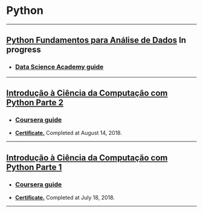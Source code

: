 # **Python**
------------------------------------------------------------------------

## [Python Fundamentos para Análise de Dados](https://github.com/samuel-sanches-BR/Cursos-Python/blob/dsa-fundPython/README.md) **In progress**
* ### [Data Science Academy guide](https://goo.gl/UWVsV3)
<!-- * **[Certificate.](https://www.coursera.org/account/accomplishments/records/26EQJJU32AQ4)** Completed at ? ?, 2018.  -->
------------------------------------------------------------------------

## [Introdução à Ciência da Computação com Python Parte 2](https://github.com/samuel-sanches-BR/Cursos-Python/blob/courseraPython2/README.md) 
* ### [Coursera guide](https://goo.gl/CgVUJb)
* **[Certificate.](https://www.coursera.org/account/accomplishments/records/KCKPHCSMLQKS)** Completed at August 14, 2018. 
------------------------------------------------------------------------

## [Introdução à Ciência da Computação com Python Parte 1](https://github.com/samuel-sanches-BR/Cursos-Python/blob/courseraPython1/README.md) 
* ### [Coursera guide](https://goo.gl/ghr4GW)
* **[Certificate.](https://www.coursera.org/account/accomplishments/records/26EQJJU32AQ4)** Completed at July 18, 2018. 
------------------------------------------------------------------------


 
